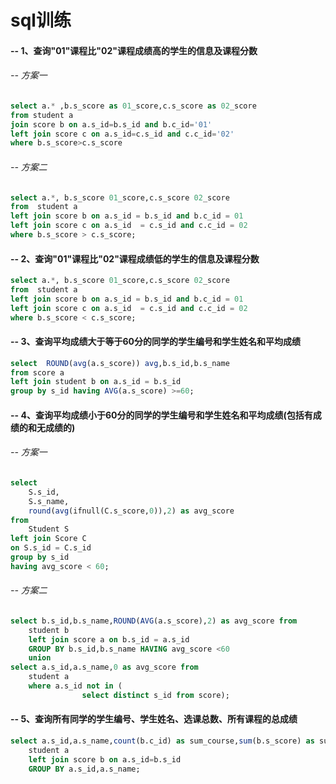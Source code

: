 # sql训练

#### -- 1、查询"01"课程比"02"课程成绩高的学生的信息及课程分数	

###### -- 方案一

```sql
select a.* ,b.s_score as 01_score,c.s_score as 02_score 
from student a 
join score b on a.s_id=b.s_id and b.c_id='01'
left join score c on a.s_id=c.s_id and c.c_id='02' 
where b.s_score>c.s_score
```

###### -- 方案二

```sql
select a.*, b.s_score 01_score,c.s_score 02_score
from  student a
left join score b on a.s_id = b.s_id and b.c_id = 01
left join score c on a.s_id  = c.s_id and c.c_id = 02
where b.s_score > c.s_score;
```

#### -- 2、查询"01"课程比"02"课程成绩低的学生的信息及课程分数

```sql
select a.*, b.s_score 01_score,c.s_score 02_score
from  student a
left join score b on a.s_id = b.s_id and b.c_id = 01
left join score c on a.s_id  = c.s_id and c.c_id = 02
where b.s_score < c.s_score;
```

#### -- 3、查询平均成绩大于等于60分的同学的学生编号和学生姓名和平均成绩

```sql
select  ROUND(avg(a.s_score)) avg,b.s_id,b.s_name
from score a 
left join student b on a.s_id = b.s_id
group by s_id having AVG(a.s_score) >=60;
```

#### -- 4、查询平均成绩小于60分的同学的学生编号和学生姓名和平均成绩(包括有成绩的和无成绩的)

###### -- 方案一

```sql
select
    S.s_id,
    S.s_name,
    round(avg(ifnull(C.s_score,0)),2) as avg_score
from
    Student S
left join Score C
on S.s_id = C.s_id
group by s_id
having avg_score < 60;
```

###### -- 方案二

```sql
select b.s_id,b.s_name,ROUND(AVG(a.s_score),2) as avg_score from 
	student b 
	left join score a on b.s_id = a.s_id
	GROUP BY b.s_id,b.s_name HAVING avg_score <60
	union
select a.s_id,a.s_name,0 as avg_score from 
	student a 
	where a.s_id not in (
				select distinct s_id from score);		
```

#### -- 5、查询所有同学的学生编号、学生姓名、选课总数、所有课程的总成绩

```sql
select a.s_id,a.s_name,count(b.c_id) as sum_course,sum(b.s_score) as sum_score from 
	student a 
	left join score b on a.s_id=b.s_id
	GROUP BY a.s_id,a.s_name;
```


​	



